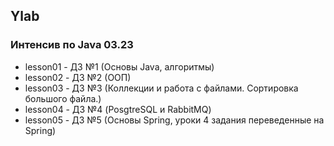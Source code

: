 ## Ylab

### Интенсив по Java 03.23

- lesson01 - ДЗ №1 (Основы Java, алгоритмы)
- lesson02 - ДЗ №2 (ООП)
- lesson03 - ДЗ №3 (Коллекции и работа с файлами. Сортировка большого файла.)
- lesson04 - ДЗ №4 (PosgtreSQL и RabbitMQ)
- lesson05 - ДЗ №5 (Основы Spring, уроки 4 задания переведенные на Spring)
